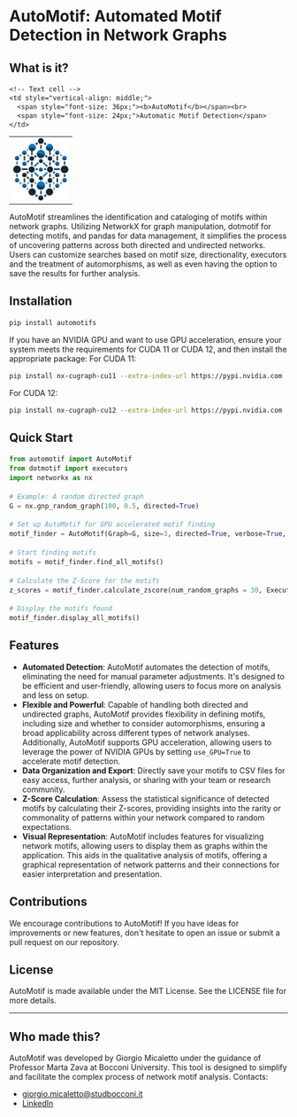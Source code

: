 # AutoMotif: Automated Motif Detection in Network Graphs
## What is it?
<table>
  <tr>
    <!-- Image cell -->
    <td>
      <img src="Dotmotif-Logo.png" width="100" alt="AutoMotif Logo">
    </td>
    
    <!-- Text cell -->
    <td style="vertical-align: middle;">
      <span style="font-size: 36px;"><b>AutoMotif</b></span><br>
      <span style="font-size: 24px;">Automatic Motif Detection</span>
    </td>
  </tr>
</table>
AutoMotif streamlines the identification and cataloging of motifs within network graphs. Utilizing NetworkX for graph manipulation, dotmotif for detecting motifs, and pandas for data management, it simplifies the process of uncovering patterns across both directed and undirected networks. Users can customize searches based on motif size, directionality, executors and the treatment of automorphisms, as well as even having the option to save the results for further analysis.


## Installation

```bash
pip install automotifs
```
If you have an NVIDIA GPU and want to use GPU acceleration, ensure your system meets the requirements for CUDA 11 or CUDA 12, and then install the appropriate package:
For CUDA 11:
```bash
pip install nx-cugraph-cu11 --extra-index-url https://pypi.nvidia.com
```
For CUDA 12:
```bash
pip install nx-cugraph-cu12 --extra-index-url https://pypi.nvidia.com
```
## Quick Start
```python
from automotif import AutoMotif
from dotmotif import executors
import networkx as nx

# Example: A random directed graph
G = nx.gnp_random_graph(100, 0.5, directed=True)

# Set up AutoMotif for GPU accelerated motif finding
motif_finder = AutoMotif(Graph=G, size=3, directed=True, verbose=True, use_GPU=True)

# Start finding motifs
motifs = motif_finder.find_all_motifs()

# Calculate the Z-Score for the motifs
z_scores = motif_finder.calculate_zscore(num_random_graphs = 30, Executor = executors.NetworkXExecutor)

# Display the motifs found
motif_finder.display_all_motifs()
```
## Features
- **Automated Detection**: AutoMotif automates the detection of motifs, eliminating the need for manual parameter adjustments. It's designed to be efficient and user-friendly, allowing users to focus more on analysis and less on setup.
- **Flexible and Powerful**: Capable of handling both directed and undirected graphs, AutoMotif provides flexibility in defining motifs, including size and whether to consider automorphisms, ensuring a broad applicability across different types of network analyses. Additionally, AutoMotif supports GPU acceleration, allowing users to leverage the power of NVIDIA GPUs by setting `use_GPU=True` to accelerate motif detection.
- **Data Organization and Export**: Directly save your motifs to CSV files for easy access, further analysis, or sharing with your team or research community.
- **Z-Score Calculation**: Assess the statistical significance of detected motifs by calculating their Z-scores, providing insights into the rarity or commonality of patterns within your network compared to random expectations.
- **Visual Representation**: AutoMotif includes features for visualizing network motifs, allowing users to display them as graphs within the application. This aids in the qualitative analysis of motifs, offering a graphical representation of network patterns and their connections for easier interpretation and presentation.
## Contributions
We encourage contributions to AutoMotif! If you have ideas for improvements or new features, don't hesitate to open an issue or submit a pull request on our repository.
## License
AutoMotif is made available under the MIT License. See the LICENSE file for more details.
***
## Who made this? 
AutoMotif was developed by Giorgio Micaletto under the guidance of Professor Marta Zava at Bocconi University. This tool is designed to simplify and facilitate the complex process of network motif analysis.
Contacts:
- giorgio.micaletto@studbocconi.it
- [LinkedIn](linkedin.com/in/giorgio-micaletto/)
